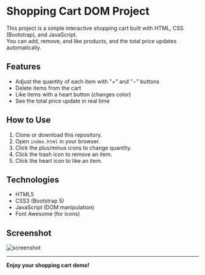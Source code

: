 # Shopping Cart DOM Project

This project is a simple interactive shopping cart built with HTML, CSS (Bootstrap), and JavaScript.  
You can add, remove, and like products, and the total price updates automatically.

## Features

- Adjust the quantity of each item with "+" and "−" buttons
- Delete items from the cart
- Like items with a heart button (changes color)
- See the total price update in real time

## How to Use

1. Clone or download this repository.
2. Open `index.html` in your browser.
3. Click the plus/minus icons to change quantity.
4. Click the trash icon to remove an item.
5. Click the heart icon to like an item.

## Technologies

- HTML5
- CSS3 (Bootstrap 5)
- JavaScript (DOM manipulation)
- Font Awesome (for icons)

## Screenshot

![screenshot](/DOM/PROJ1/pics%20of%20shopping-cart.png)

---

**Enjoy your shopping cart demo!**